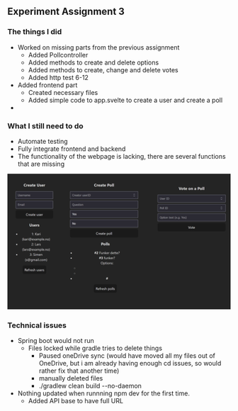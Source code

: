 <h2> Experiment Assignment 3</h2>

### The things I did
- Worked on missing parts from the previous assignment
  - Added Pollcontroller
  - Added methods to create and delete options
  - Added methods to create, change and delete votes 
  - Added http test 6-12
- Added frontend part
  - Created necessary files
  - Added simple code to app.svelte to create a user and create a poll
- 
### What I still need to do
- Automate testing
- Fully integrate frontend and backend
- The functionality of the webpage is lacking, there are several functions that are missing

<img src="current.png" alt="Current webpage" width="700">


### Technical issues
- Spring boot would not run
  - Files locked while gradle tries to delete things
    - Paused oneDrive sync (would have moved all my files out of OneDrive, but i am already having enough cd issues, so would rather fix that another time)
    - manually deleted files 
    - ./gradlew clean build --no-daemon
- Nothing updated when runnning npm dev for the first time.
  - Added API base to have full URL

